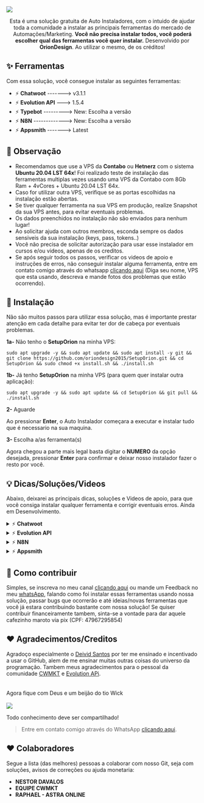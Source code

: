 
<!--<img src="https://github.com/oriondesign2015/SetupOrion/blob/main/src/Capa.png">-->
<img src="https://github.com/oriondesign2015/SetupOrion/assets/139019565/42d53230-53fd-44c2-ac58-8bfcdcd14722">

<!--<br><br>EM MANUTENÇÃO<br>-->
<br>
<p align="center">
  Esta é uma solução gratuita de Auto Instaladores, com o intuido de ajudar toda a comunidade a instalar as principais ferramentas do mercado de Automações/Marketing.
  <b>Você não precisa instalar todos, você poderá escolher qual das ferramentas você quer instalar.</b>
  Desenvolvido por <b>OrionDesign</b>. Ao utilizar o mesmo, de os créditos!
</p>

<!--
<p align="center">
    <a href="https://www.behance.net/oriondesign_oficial"><img src="https://github.com/oriondesign2015/SetupOrion/blob/main/src/behance.png" width="20%" style="margin-right: 150px;"></a>
    <a href="https://wa.me/+5511973052593"><img src="https://github.com/oriondesign2015/SetupOrion/blob/main/src/whatsapp.png" width="20%" style="margin-right: 150px;"></a>
    <a href="https://www.youtube.com/oriondesign_oficial"><img src="https://github.com/oriondesign2015/SetupOrion/blob/main/src/youtube.png" width="20%"></a>
</p>
<br>
-->
## ✨ Ferramentas

Com essa solução, você consegue instalar as seguintes ferramentas:
- ⚡ <b>Chatwoot</b> -------> v3.1.1
- ⚡ <b>Evolution API</b> ---> 1.5.4
- ⚡ <b>Typebot</b> ---------> New: Escolha a versão
- ⚡ <b>N8N</b> -------------> New: Escolha a versão
- ⚡ <b>Appsmith</b> -------> Latest

## 📌 Observação

- Recomendamos que use a VPS da <b>Contabo</b> ou <b>Hetnerz</b> com o sistema <b>Ubuntu 20.04 LST 64x</b>! Foi realizado teste de instalação das ferramentas multiplas vezes usando uma VPS da Contabo com 8Gb Ram + 4vCores + Ubuntu 20.04 LST 64x.
- Caso for utilizar outra VPS, verifique se as portas escolhidas na instalação estão abertas.
- Se tiver qualquer ferramenta na sua VPS em produção, realize Snapshot da sua VPS antes, para evitar eventuais problemas.
- Os dados preenchidos no instalação não são enviados para nenhum lugar!
- Ao solicitar ajuda com outros membros, esconda sempre os dados sensiveis da sua instalação (keys, pass, tokens..)
- Você não precisa de solicitar autorização para usar esse instalador em cursos e/ou videos, apenas de os creditos.
- Se após seguir todos os passos, verificar os videos de apoio e instruções de erros, não conseguir instalar alguma ferramenta, entre em contato comigo através do whatsapp [clicando aqui](https://wa.me/+5511973052593) (Diga seu nome, VPS que esta usando, descreva e mande fotos dos problemas que estão ocorrendo). 

## 💽 Instalação

Não são muitos passos para utilizar essa solução, mas é importante prestar atenção em cada detalhe para evitar ter dor de cabeça por eventuais problemas.

<p><b>1a-</b> Não tenho o <b>SetupOrion</b> na minha VPS:</p>

```
sudo apt upgrade -y && sudo apt update && sudo apt install -y git && git clone https://github.com/oriondesign2015/SetupOrion.git && cd SetupOrion && sudo chmod +x install.sh && ./install.sh
```

<p><b>1b-</b> Já tenho <b>SetupOrion</b> na minha VPS (para quem quer instalar outra aplicação):</p>

```
sudo apt upgrade -y && sudo apt update && cd SetupOrion && git pull && ./install.sh
```

<p><b>2-</b> Aguarde</p>
Ao pressionar <b>Enter</b>, o Auto Instalador começara a executar e instalar tudo que é necessario na sua maquina.

<p><b>3-</b> Escolha a/as ferramenta(s)</p>
Agora chegou a parte mais legal basta digitar o <b>NUMERO</b> da opção desejada, pressionar <b>Enter</b> para confirmar e deixar nosso instalador fazer o resto por você.

## 💡 Dicas/Soluções/Videos

Abaixo, deixarei as principais dicas, soluções e Videos de apoio, para que você consiga instalar qualquer ferramenta e corrigir eventuais erros.
Ainda em Desenvolvimento.

<details>
  <summary>⚡ <b>Chatwoot</b></summary>
  <img src="https://github.com/oriondesign2015/SetupOrion/assets/139019565/33efe0e2-12d6-4b19-ab72-7aa0363d9e40">
  <br>

  Este guia se destina para todos aqueles que desejam saber mais sobre como nosso instalador funciona e como utilizar as principais funções do Chatwoot

  <h2>Sobre o guia</h2><br>
  Para não poluir muito esse Git, eu estou deixando abaixo nossa Playlist exclusiva para Dicas e Soluções do Chatwoot, para que você consiga usar 100% do que essa incrivel ferramenta de multiatendimento tem a oferecer.<br><br>
  Link da Playlist:<br>
  👉 https://www.youtube.com/watch?v=mSDa8rVBoTU&list=PLRu7JPSKqaqDprqdCkhrFs0-HjxWVfiT_<br>
<br>

  <h2>Conteudos da Playlist:</h2>
  <br>
  ✅ Instalando Chatwoot em sua VPS; <a href="https://youtu.be/mSDa8rVBoTU" target="_blank">(ver)</a><br>
  ✅ Personalizando Chatwoot | pt.1/2;<br>
  ✅ Personalizando Chatwoot | pt.2/2;<br>
  ❌ Conectando Whatsapp com Evolution API;<br>
  ❌ Conectando Email;<br>
  ❌ Conectando Site;<br>
  ❌ Criando novos Agentes;<br>
  ❌ Criando novas Empresas;<br>
  ❌ Criando Bots Avançados com Chatwoot + N8N + Evolution API;<br>
  ❌ Criando Bots com Typebot + Evolution + Chatwoot;<br>
  <br>

  <h2>Extras</h2>
  <details>
    <summary>📌 Personalização Chatwoot 1/2</summary>
    <img src="https://github.com/oriondesign2015/SetupOrion/assets/139019565/a3e8fcfb-41a2-452c-8300-4fe6d944a65d">
    <br>
    <b>Imagitipo:</b> (5120 x 1067px):<br>
    • LOGO<br>
    • LOGO_DARK<br>
    <br>
    <b>Isotipo:</b> (2133 x 2133px):<br>
    • LOGO_THUMBNAIL<br>
    <br>
    <b>Nome da empresa:</b><br>
    • INSTALLATION_NAME<br>
    • BRAND_NAME<br>
    <br>
    <b>Termos e politicas de privacidade:</b><br>
    • TERMS_URL<br>
    • PRIVACY_URL<br>
    <br>
    <b>Link do seu site:</b><br>
    • BRAND_URL<br>
    • WIDGET_BRAND_URL<br>
  </details>

  <details>
    <summary>📌 Personalização Chatwoot 2/2</summary>
    <img src="https://github.com/oriondesign2015/SetupOrion/assets/139019565/feb3b3eb-6b5a-4dd2-a833-38cdfeb2b2e1">
    <br>
    Comando para inciar a troca de logos:
    
    cd && cd SetupOrion && git pull && cd extra && chmod +x trocar_logos.sh && ./trocar_logos.sh
    
  Diretório dos SVG:
  
    /home/chatwoot/chatwoot/public/brand-assets/

  Reninciar Chatwoot:
  
    systemctl daemon-reload && systemctl restart chatwoot.target 

  Ferramenta para Converter em SVG Gratuito - Vectorizer:<br>
  • https://vectorizer.com/pt/

  Ferramenta para Converter em SVG Pago - Vector Magic:<br>
  • https://pt.vectormagic.com
    <br>
  </details>
  <hr/>
</details>

<details>
  <summary>⚡ <b>Evolution API</b></summary>
  <img src="https://github.com/oriondesign2015/SetupOrion/assets/139019565/67cfc5cb-cce9-42ea-b893-605fae187dd9">
  <br>

  Este guia se destina para todos aqueles que desejam saber mais sobre como nosso instalador funciona e como utilizar as principais funções da Evolution API

  <h2>Sobre o guia</h2><br>
  Para não poluir muito esse Git, eu estou deixando abaixo nossa Playlist exclusiva para Dicas e Soluções da Evolution API, para que você consiga usar 100% do que essa incrivel API tem a oferecer.<br><br>
  Link da Playlist:<br>
  👉 SEM LINK AINDA<br>
<br>

  <h2>Conteudos da Playlist:</h2>
  ✅ Como executar o SetupOrion;<br>
  ✅ Instalando Evolution API;<br>
  ❌ Conectando-se ao Manager;<br>
  ❌ Criando Instancias com Manager;<br>
  ❌ Configurando Instancias com Manager;<br>
  ❌ Conectando Webhook com Manager;<br>
  ❌ Conectando Chatwoot com Manager;<br>
  ❌ Conectando Typebot com Manager;<br>
  ❌ Conectando-se com Postman;<br>
  ❌ Criando Instancias com Postman;<br>
  ❌ Conectando Webhook com Postman;<br>
  ❌ Conectando Chatwoot com Postman;<br>
  ❌ Conectando Typebot com Postman;<br>
  ❌ Envio de mensagens com Postman;<br>
  ❌ Envio de mensagens para grupos com Postman;<br>
  ❌ Configurações de Perfil com Postman;<br>
  ❌ Entendendo API e usando ela em qualquer lugar;<br>
  <hr/>
</details>

<details>
  <summary>⚡ <b>N8N</b></summary>
  <img src="https://github.com/oriondesign2015/SetupOrion/assets/139019565/284160e6-15ac-4eca-a4cb-51f665a2ea86">
  <br>

  Este guia se destina para todos aqueles que desejam saber mais sobre como nosso instalador funciona e como utilizar as principais funções do N8N

  <h2>Sobre o guia</h2><br>
  Para não poluir muito esse Git, eu estou deixando abaixo nossa Playlist exclusiva para Dicas e Soluções do N8N, para que você consiga usar 100% do que essa incrivel ferramenta tem a oferecer.<br><br>
  Link da Playlist:<br>
  👉 SEM LINK AINDA<br>
<br>

  <h2>Conteudos da Playlist:</h2>
  ✅ Como executar o SetupOrion;<br>
  ❌ Instalando N8N;<br>

  <hr/>
</details>

<details>
  <summary>⚡ <b>Appsmith</b></summary>
  <img src="https://github.com/oriondesign2015/SetupOrion/assets/139019565/8e317067-d0f4-4be8-a8b1-16134e8faed0">
  <br>

  Este guia se destina para todos aqueles que desejam saber mais sobre como nosso instalador funciona e como utilizar as principais funções do Appsmith

  <h2>Sobre o guia</h2><br>
  Para não poluir muito esse Git, eu estou deixando abaixo nossa Playlist exclusiva para Dicas e Soluções do Appsmith, para que você consiga usar 100% do que essa plataforma tem a oferecer.<br><br>
  Link da Playlist:<br>
  👉 SEM LINK AINDA<br>
<br>

  <h2>Conteudos da Playlist:</h2>
  ✅ Como executar o SetupOrion;<br>
  ❌ Instalando Appsmith;<br>

  <hr/>
</details>

## 🚀 Como contribuir

Simples, se inscreva no meu canal [clicando aqui](https://www.youtube.com/oriondesign_oficial) ou mande um Feedback no meu [whatsApp](http://wa.me/+5511973052593), falando como foi instalar essas ferramentas usando nossa solução, passar bugs que ocorrerão e até ideias/novas ferramentas que você já estara contribuindo bastante com nossa solução! Se quiser contribuir financeiramente tambem, sinta-se a vontade para dar aquele cafezinho maroto via pix (CPF: 47967295854)

## ❤️ Agradecimentos/Creditos

Agradoço especialmente o <a href="https://github.com/DeividMs">Deivid Santos</a> por ter me ensinado e incentivado a usar o GitHub, alem de me ensinar muitas outras coisas do universo da programação.
Tambem meus agradecimentos para o pessoal da comunidade <a href="https://github.com/cwmkt">CWMKT</a> e <a href="https://evolution-api.com/opensource-whatsapp-api/">Evolution APi</a>.
<br><br><br>
Agora fique com Deus e um beijão do tio Wick<br><br>
<img src="https://media3.giphy.com/media/QAsBwSjx9zVKoGp9nr/giphy.gif?cid=ecf05e47bfvw8j6yjz5fjhzu9xfs67iew0pa6t1icg3014xv&ep=v1_gifs_trending&rid=giphy.gif&ct=g">

Todo conhecimento deve ser compartilhado!

> Entre em contato comigo através do WhatsApp [clicando aqui](http://wa.me/+5511973052593).

## ❤️ Colaboradores
Segue a lista (das melhores) pessoas a colaborar com nosso Git, seja com soluções, avisos de correções ou ajuda monetaria:
- <b>NESTOR DAVALOS</b>
- <b>EQUIPE CWMKT</b>
- <b>RAPHAEL - ASTRA ONLINE</b>
